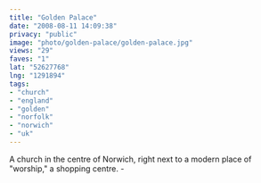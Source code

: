 ```yaml
---
title: "Golden Palace"
date: "2008-08-11 14:09:38"
privacy: "public"
image: "photo/golden-palace/golden-palace.jpg"
views: "29"
faves: "1"
lat: "52627768"
lng: "1291894"
tags:
- "church"
- "england"
- "golden"
- "norfolk"
- "norwich"
- "uk"
---
```

A church in the centre of Norwich, right next to a modern place of &quot;worship,&quot; a shopping centre. - <a href="/photos/2008/08/11/golden-palace"></a>
